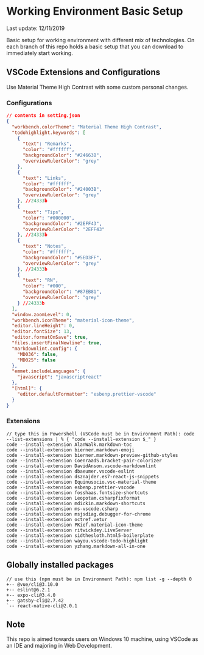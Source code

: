 # Working Environment Basic Setup

Last update: 12/11/2019

Basic setup for working environment with different mix of technologies.
On each branch of this repo holds a basic setup that you can download to immediately start working.

## VSCode Extensions and Configurations

Use Material Theme High Contrast with some custom personal changes.

### Configurations

```json
// contents in setting.json
{
  "workbench.colorTheme": "Material Theme High Contrast",
  "todohighlight.keywords": [
    {
      "text": "Remarks",
      "color": "#ffffff",
      "backgroundColor": "#24663B",
      "overviewRulerColor": "grey"
    },
    {
      "text": "Links",
      "color": "#ffffff",
      "backgroundColor": "#24003B",
      "overviewRulerColor": "grey"
    }, //24333b
    {
      "text": "Tips",
      "color": "#000000",
      "backgroundColor": "#2EFF43",
      "overviewRulerColor": "2EFF43"
    }, //24333b
    {
      "text": "Notes",
      "color": "#ffffff",
      "backgroundColor": "#5ED3FF",
      "overviewRulerColor": "grey"
    }, //24333b
    {
      "text": "RN",
      "color": "#000",
      "backgroundColor": "#87EB81",
      "overviewRulerColor": "grey"
    } //24333b
  ],
  "window.zoomLevel": 0,
  "workbench.iconTheme": "material-icon-theme",
  "editor.lineHeight": 0,
  "editor.fontSize": 13,
  "editor.formatOnSave": true,
  "files.insertFinalNewline": true,
  "markdownlint.config": {
    "MD036": false,
    "MD025": false
  },
  "emmet.includeLanguages": {
    "javascript": "javascriptreact"
  },
  "[html]": {
    "editor.defaultFormatter": "esbenp.prettier-vscode"
  }
}
```

### Extensions

```script
// type this in Powershell (VSCode must be in Environment Path): code --list-extensions | % { "code --install-extension $_" }
code --install-extension AlanWalk.markdown-toc
code --install-extension bierner.markdown-emoji
code --install-extension bierner.markdown-preview-github-styles
code --install-extension CoenraadS.bracket-pair-colorizer
code --install-extension DavidAnson.vscode-markdownlint
code --install-extension dbaeumer.vscode-eslint
code --install-extension dsznajder.es7-react-js-snippets
code --install-extension Equinusocio.vsc-material-theme
code --install-extension esbenp.prettier-vscode
code --install-extension fosshaas.fontsize-shortcuts
code --install-extension Leopotam.csharpfixformat
code --install-extension mdickin.markdown-shortcuts
code --install-extension ms-vscode.csharp
code --install-extension msjsdiag.debugger-for-chrome
code --install-extension octref.vetur
code --install-extension PKief.material-icon-theme
code --install-extension ritwickdey.LiveServer
code --install-extension sidthesloth.html5-boilerplate
code --install-extension wayou.vscode-todo-highlight
code --install-extension yzhang.markdown-all-in-one
```

## Globally installed packages

```script
// use this (npm must be in Environment Path): npm list -g --depth 0
+-- @vue/cli@3.10.0
+-- eslint@6.2.1
+-- expo-cli@3.4.0
+-- gatsby-cli@2.7.42
`-- react-native-cli@2.0.1
```

## Note

This repo is aimed towards users on Windows 10 machine, using VSCode as an IDE and majoring in Web Development.
